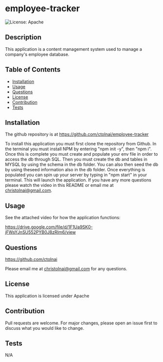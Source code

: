 # employee-tracker
  ![License: Apache](https://img.shields.io/badge/License-Apache-blueviolet.svg)
  ## Description
  This application is a content management system used to manage a company's employee database.
  ## Table of Contents
  - [Installation](#installation)
  - [Usage](#usage)
  - [Questions](#questions)
  - [License](#license)
  - [Contribution](#contribution)
  - [Tests](#tests)
  ## Installation
  The github repository is at https://github.com/ctolnai/employee-tracker

  To install this application you must first clone the repository from Github.  In the terminal you must install NPM by entering "npm init -y", then "npm i".  Once this is complete you must create and populate your env file in order to access the db through SQL.  Then you must create the db and tables in MYSQL by using the schema in the db folder.  You can also then seed the db by using theseed information also in the db folder.  Once everything is populated you can spin up your server by typing in "npm start" in your terminal.  This will launch the application.  If you have any more questions please watch the video in this README or email me at christolnai@gmail.com.
  ## Usage
  See the attached video for how the application functions:

  https://drive.google.com/file/d/1F1Ua9SK0-jFWsYJnSU552PYB0J8zRIm6/view
  ## Questions
  https://github.com/ctolnai

  Please email me at christolnai@gmail.com for any questions.
  ## License
  This application is licensed under Apache
  ## Contribution
  Pull requests are welcome. For major changes, please open an issue first to discuss what you would like to change.
  ## Tests
  N/A